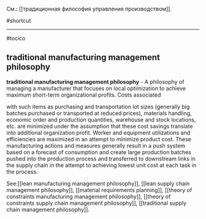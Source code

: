 См.: [[традиционная философия управления производством]].

#shortcut




<hr/>

#tocico

## traditional manufacturing management philosophy

<b>traditional manufacturing management philosophy</b> - A philosophy of managing a manufacturer that focuses on local optimization to achieve maximum short-term organizational profits.  Costs associated 

 
with such items as purchasing and transportation lot sizes (generally big batches purchased or transported at reduced prices), materials handling, economic order and production quantities, warehouse and stock locations, etc. are minimized under the assumption that these cost savings translate into additional organization profit.  Worker and equipment utilizations and efficiencies are maximized in an attempt to minimize product cost.  These manufacturing actions and measures generally result in a push system based on a forecast of consumption and create large production batches pushed into the production process and transferred to downstream links in the supply chain in the attempt to achieving lowest unit cost at each task in the process.




See:[[lean manufacturing management philosophy]], [[lean supply chain management philosophy]], [[material requirements planning]], [[theory of constraints manufacturing management philosophy]], [[theory of constraints supply chain management philosophy]], [[traditional supply chain management philosophy]].
